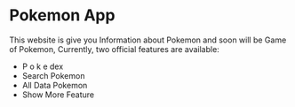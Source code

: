 # Pokemon App

This website is give you Information about Pokemon and soon will be Game of Pokemon,
Currently, two official features are available:

- P o k e dex
- Search Pokemon
- All Data Pokemon
- Show More Feature
